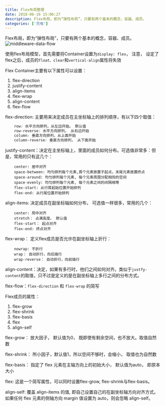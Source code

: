 ```yaml
---
title: Flex布局整理
date: 2018-06-16 15:06:27
description: Flex布局，即为“弹性布局”，只要有两个基本的概念，容器、成员。
categories: ['充电']
---
```

Flex布局，即为“弹性布局”，只要有两个基本的概念，容器、成员。
![middleware-data-flow](/images/flex/flexbox.png)

使用flex布局模型，首先需要将Container设置为`display: flex`， 注意， 设定了flex之后，成员的`float、clear`和`vertical-align`属性将失效

Flex Container主要有以下属性可以设置：
1. flex-direction
2. justify-content
3. align-items
4. flex-wrap
5. align-content
6. flex-flow

flex-direction: 主要用来决定成员在主坐标轴上的排列顺序，有以下四个取值：

``` css
    row: 水平方向排列，从左边开始。 默认值
    row-reverse: 水平方向排列， 从右边开始
    column: 垂直方向排列，从上面开始
    column-reverse: 垂直方向排列， 从下面开始
```
justify-content：决定在主坐标轴上，里面的成员如何分布。可选值非常多：但是，常用的只有这几个：
```
    center: 居中对齐
    space-between: 均匀排列每个元素,首个元素放置于起点，末尾元素放置终点
    space-around: 均匀排列每个元素, 每个元素周围分配相同的空间
    space-evenly: 均匀排列每个元素, 每个元素之间的间隔相等
    flex-start: 从行首起始位置开始排列
    flex-end: 从行尾位置开始排列
```

align-items: 决定成员在副坐标轴如何分布， 可选值一样很多，常用的几个：
```
    center: 局中对齐
    stretch： 占满高度。 默认值
    flex-start： 起点对齐
    flex-end: 终点对齐
```
flex-wrap： 定义flex成员是否允许在副坐标轴上折行：
```
    nowrap: 不折行
    wrap： 自动折行，向后插行
    wrap-reverse： 自动折行，向前插行
```
align-content：决定，如果有多行时，他们之间如何对齐。类似于`justfy-content`的取值，只不过是定义的是在副坐标轴上多行之间的分布方式。

flex-flow：`flex-direction` 和 `flex-wrap` 的简写

Flex成员的属性：
1. flex-grow
2. flex-shrink
3. flex-basis
4. flex
5. align-self

flex-grow： 放大因子， 默认值为0， 既即使有剩余空间，也不放大。取值自然数

flex-shrink： 所小因子，默认值1，所以空间不够时，会缩小， 取值也为自然数

flex-basis： 指定了 flex 元素在主轴方向上的初始大小， 默认值为auto， 即原本大小

flex: 这是一个简写属性，可以同时设置flex-grow, flex-shrink与flex-basis。

align-self: 覆盖 align-items 的值, 即自己设置自己的在副坐标轴方向对齐方式。如果任何 flex 元素的侧轴方向 margin 值设置为 auto，则会忽略 align-self。
